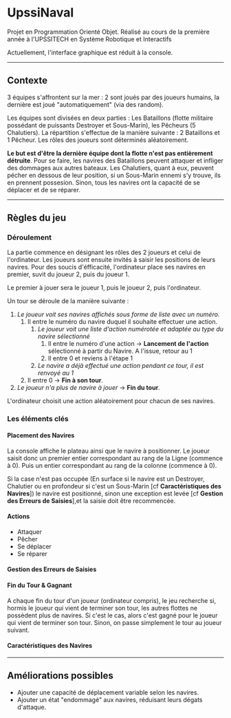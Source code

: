 # UpssiNaval
Projet en Programmation Orienté Objet. Réalisé au cours de la première année à l'UPSSITECH en Système Robotique et Interactifs

Actuellement, l'interface graphique est réduit à la console.

***

## Contexte

3 équipes s'affrontent sur la mer : 2 sont joués par des joueurs humains, la dernière est joué "automatiquement" (via des random).

Les équipes sont divisées en deux parties : Les Bataillons (flotte militaire possédant de puissants Destroyer et Sous-Marin), les Pêcheurs (5 Chalutiers).
La répartition s'effectue de la manière suivante : 2 Bataillons et 1 Pêcheur. Les rôles des joueurs sont déterminés aléatoirement.

**Le but est d'être la dernière équipe dont la flotte n'est pas entièrement détruite**. Pour se faire, les navires des Bataillons peuvent attaquer et infliger des dommages aux autres bateaux. Les Chalutiers, quant à eux, peuvent pécher en dessous de leur position, si un Sous-Marin ennemi s'y trouve, ils en prennent possesion.
Sinon, tous les navires ont la capacité de se déplacer et de se réparer.

***

## Règles du jeu

### Déroulement

La partie commence en désignant les rôles des 2 joueurs et celui de l'ordinateur. Les joueurs sont ensuite invités à saisir les positions de leurs navires. Pour des soucis d'éfficacité, l'ordinateur place ses navires en premier, suvit du joueur 2, puis du joueur 1.

Le premier à jouer sera le joueur 1, puis le joueur 2, puis l'ordinateur.

Un tour se déroule de la manière suivante : 
1. _Le joueur voit ses navires affichés sous forme de liste avec un numéro._
   1. Il entre le numéro du navire duquel il souhaite effectuer une action.
      1. _Le joueur voit une liste d'action numérotée et adaptée au type du navire sélectionné_
         1. Il entre le numéro d'une action -> **Lancement de l'action** sélectionné à partir du Navire. A l'issue, retour au 1
         2. Il entre 0 et reviens à l'étape 1
      2. _Le navire a déjà effectué une action pendant ce tour, il est renvoyé au 1_
   2. Il entre 0 -> **Fin à son tour**.
2. _Le joueur n'a plus de navire à jouer_ -> **Fin du tour**.

L'ordinateur choisit une action aléatoirement pour chacun de ses navires.

### Les éléments clés

#### Placement des Navires

La console affiche le plateau ainsi que le navire à positionner. Le joueur saisit donc un premier entier correspondant au rang de la Ligne (commence à 0). Puis un entier correspondant au rang de la colonne (commence à 0).

Si la case n'est pas occupée (En surface si le navire est un Destroyer, Chalutier ou en profondeur si c'est un Sous-Marin [cf **Caractéristiques des Navires**]) le navire est positionné, sinon une exception est levée [cf **Gestion des Erreurs de Saisies**],et la saisie doit être recommencée.

#### Actions

* Attaquer
* Pêcher
* Se déplacer
* Se réparer

#### Gestion des Erreurs de Saisies

#### Fin du Tour & Gagnant

A chaque fin du tour d'un joueur (ordinateur compris), le jeu recherche si, hormis le joueur qui vient de terminer son tour, les autres flottes ne possèdent plus de navires. Si c'est le cas, alors c'est gagné pour le joueur qui vient de terminer son tour. Sinon, on passe simplement le tour au joueur suivant.

#### Caractéristiques des Navires

***

## Améliorations possibles

- Ajouter une capacité de déplacement variable selon les navires.
- Ajouter un état "endommagé" aux navires, réduisant leurs dégats d'attaque.